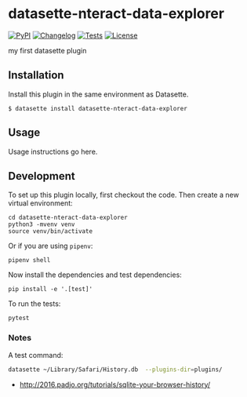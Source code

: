 # datasette-nteract-data-explorer

[![PyPI](https://img.shields.io/pypi/v/datasette-nteract-data-explorer.svg)](https://pypi.org/project/datasette-nteract-data-explorer/)
[![Changelog](https://img.shields.io/github/v/release/hydrosquall/datasette-nteract-data-explorer?include_prereleases&label=changelog)](https://github.com/hydrosquall/datasette-nteract-data-explorer/releases)
[![Tests](https://github.com/hydrosquall/datasette-nteract-data-explorer/workflows/Test/badge.svg)](https://github.com/hydrosquall/datasette-nteract-data-explorer/actions?query=workflow%3ATest)
[![License](https://img.shields.io/badge/license-Apache%202.0-blue.svg)](https://github.com/hydrosquall/datasette-nteract-data-explorer/blob/main/LICENSE)

my first datasette plugin

## Installation

Install this plugin in the same environment as Datasette.

    $ datasette install datasette-nteract-data-explorer

## Usage

Usage instructions go here.

## Development

To set up this plugin locally, first checkout the code. Then create a new virtual environment:

    cd datasette-nteract-data-explorer
    python3 -mvenv venv
    source venv/bin/activate

Or if you are using `pipenv`:

    pipenv shell

Now install the dependencies and test dependencies:

    pip install -e '.[test]'

To run the tests:

    pytest

### Notes

A test command:

```bash
datasette ~/Library/Safari/History.db  --plugins-dir=plugins/
```

- <http://2016.padjo.org/tutorials/sqlite-your-browser-history/>
